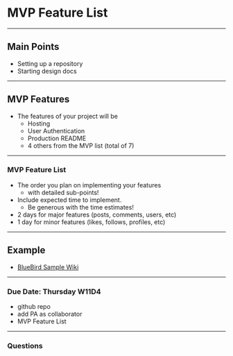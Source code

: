 # MVP Feature List

---

## Main Points
- Setting up a repository
- Starting design docs

---

## MVP Features

+ The features of your project will be
  + Hosting
  + User Authentication
  + Production README
  + 4 others from the MVP list (total of 7)
---

### MVP Feature List
+ The order you plan on implementing your features 
  - with detailed sub-points!
+ Include expected time to implement. 
  - Be generous with the time estimates!
+ 2 days for major features (posts, comments, users, etc)
+ 1 day for minor features (likes, follows, profiles, etc)

---

## Example
+ [BlueBird Sample Wiki](https://github.com/appacademy/bluebird/wiki)

---

### Due Date: Thursday W11D4
* github repo 
* add PA as collaborator
* MVP Feature List 

---

### Questions